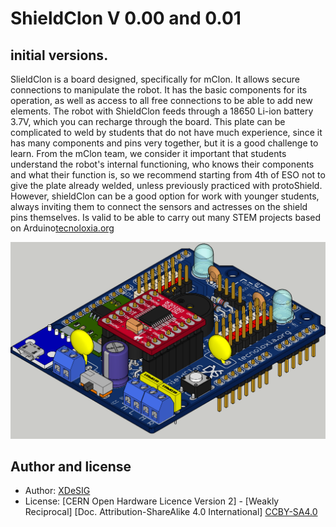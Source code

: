 # ShieldClon V 0.00 and 0.01

## initial versions.

SlieldClon is a board designed, specifically for mClon. It allows secure connections to manipulate the robot. It has the basic components for its operation, as well as access to all free connections to be able to add new elements. The robot with ShieldClon feeds through a 18650 Li-ion battery 3.7V, which you can recharge through the board.
This plate can be complicated to weld by students that do not have much experience, since it has many components and pins very together, but it is a good challenge to learn.
From the mClon team, we consider it important that students understand the robot's internal functioning, who knows their components and what their function is, so we recommend starting from 4th of ESO not to give the plate already welded, unless previously practiced with protoShield. However, shieldClon can be a good option for work with younger students, always inviting them to connect the sensors and actresses on the shield pins themselves.
Is valid to be able to carry out many STEM projects based on Arduino[tecnoloxia.org]

![RENDER]


## Author and license
* Author: [XDeSIG][TWI01]
* License:
  [CERN Open Hardware Licence Version 2] - [Weakly Reciprocal]
  [Doc. Attribution-ShareAlike 4.0 International] [CCBY-SA4.0]

<!-- links -->
[tecnoloxia.org]: https://tecnoloxia.org/mclon/que-e-mclon/
[CCBY-SA4.0]: http://creativecommons.org/licenses/by-sa/4.0/
[TWI01]: https://twitter.com/xdesig
[RENDER]: ShieldClon_0_01_34.png